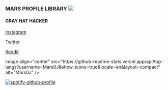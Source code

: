 ### MARS PROFILE LIBRARY ![](https://img.shields.io/youtube/views/i6Vy2O0wnmw?style=plastic)

#### GRAY HAT HACKER

[Instagram](https://instagram.com/mars.111k)

[Twitter](https://mobile.twitter.com/Mars13104551)

[Reddit](https://www.reddit.com/u/Mars0j)




<p>image align="center" src="https://github-readme-stats.vercel.app/api/top-langs?username=Mars0J&show_icons=true&locale=en&layout=compact" alt="Mars0J" /></p>

[![spotify-github-profile](https://spotify-github-profile.vercel.app/api/view?uid=4c0gmte32574uoz4ijfcm0r1m&cover_image=true&theme=default)](https://github.com/kittinan/spotify-github-profile)
